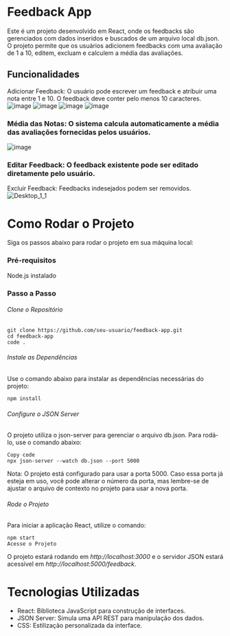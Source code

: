 # Feedback App
Este é um projeto desenvolvido em React, onde os feedbacks são gerenciados com dados inseridos e buscados de um arquivo local db.json. O projeto permite que os usuários adicionem feedbacks com uma avaliação de 1 a 10, editem, excluam e calculem a média das avaliações.

## Funcionalidades
Adicionar Feedback: O usuário pode escrever um feedback e atribuir uma nota entre 1 e 10. O feedback deve conter pelo menos 10 caracteres.
![image](https://github.com/user-attachments/assets/ce46c4e6-2fc3-4bfe-9343-6c1b95249a8a)
![image](https://github.com/user-attachments/assets/46e0b3da-72bc-4aa6-bfc1-b64b01bc8d1b)
![image](https://github.com/user-attachments/assets/b8987f17-3140-4a1c-8760-8f918dc1ac28)
![image](https://github.com/user-attachments/assets/d1b06989-610c-4862-9be4-d32032b75253)

### Média das Notas: O sistema calcula automaticamente a média das avaliações fornecidas pelos usuários.
![image](https://github.com/user-attachments/assets/4a3e09c2-6480-4ab4-a2c6-f5ff519224ca)


### Editar Feedback: O feedback existente pode ser editado diretamente pelo usuário.

Excluir Feedback: Feedbacks indesejados podem ser removidos.
![Desktop_1_1](https://github.com/user-attachments/assets/f20079ac-12d0-4c0e-8863-1cb989d2f636)


# Como Rodar o Projeto
Siga os passos abaixo para rodar o projeto em sua máquina local:

### Pré-requisitos
Node.js instalado

### Passo a Passo
###### Clone o Repositório

```
git clone https://github.com/seu-usuario/feedback-app.git
cd feedback-app
code .
```
###### Instale as Dependências

Use o comando abaixo para instalar as dependências necessárias do projeto:

```
npm install
```

###### Configure o JSON Server

O projeto utiliza o json-server para gerenciar o arquivo db.json. Para rodá-lo, use o comando abaixo:

```
Copy code
npx json-server --watch db.json --port 5000
```
Nota: O projeto está configurado para usar a porta 5000. Caso essa porta já esteja em uso, você pode alterar o número da porta, mas lembre-se de ajustar o arquivo de contexto no projeto para usar a nova porta.

###### Rode o Projeto

Para iniciar a aplicação React, utilize o comando:

```
npm start
Acesse o Projeto
```

O projeto estará rodando em *http://localhost:3000* e o servidor JSON estará acessível em *http://localhost:5000/feedback*.

# Tecnologias Utilizadas
- React: Biblioteca JavaScript para construção de interfaces.
- JSON Server: Simula uma API REST para manipulação dos dados.
- CSS: Estilização personalizada da interface.

